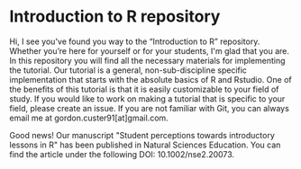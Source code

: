 # Introduction to R repository 

Hi, I see you've found you way to the “Introduction to R” repository. Whether you’re here for yourself or for your students, I'm glad that you are. In this repository you will find all the necessary materials for implementing the tutorial. Our tutorial is a general, non-sub-discipline specific implementation that starts with the absolute basics of R and Rstudio. One of the benefits of this tutorial is that it is easily customizable to your field of study. If you would like to work on making a tutorial that is specific to your field, please create an issue. If you are not familiar with Git, you can always email me at gordon.custer91[at]gmail.com. 

Good news! Our manuscript "Student perceptions towards introductory lessons in R" has been published in Natural Sciences Education. You can find the article under the following DOI: 10.1002/nse2.20073. 
